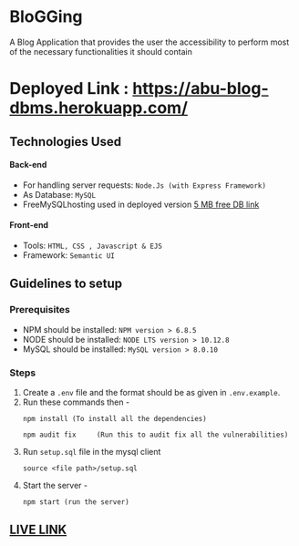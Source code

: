 # BloGGing

A Blog Application that provides the user the accessibility to perform most of the necessary functionalities it should contain

# Deployed Link : https://abu-blog-dbms.herokuapp.com/

## Technologies Used

#### Back-end
* For handling server requests: `Node.Js (with Express Framework)`
* As Database: `MySQL`
* FreeMySQLhosting used in deployed version [5 MB free DB link](https://freemysqlhosting.net)

#### Front-end
* Tools: `HTML, CSS , Javascript & EJS`
* Framework: `Semantic UI`

## Guidelines to setup

### Prerequisites
* NPM should be installed: `NPM version > 6.8.5`
* NODE should be installed: `NODE LTS version > 10.12.8`
* MySQL should be installed: `MySQL version > 8.0.10`

### Steps
1. Create a `.env` file and the format should be as given in `.env.example`.
2. Run these commands then - 
    ```
    npm install (To install all the dependencies)
    
    npm audit fix     (Run this to audit fix all the vulnerabilities)
    ```
3. Run `setup.sql` file in the mysql client
    ```
    source <file path>/setup.sql
    ```
4. Start the server - 
    ```
    npm start (run the server)
    ```

## [LIVE LINK](https://abu-blog-dbms.herokuapp.com/)
  




